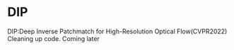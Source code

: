# DIP
DIP:Deep Inverse Patchmatch for High-Resolution Optical Flow(CVPR2022)
Cleaning up code. Coming later
